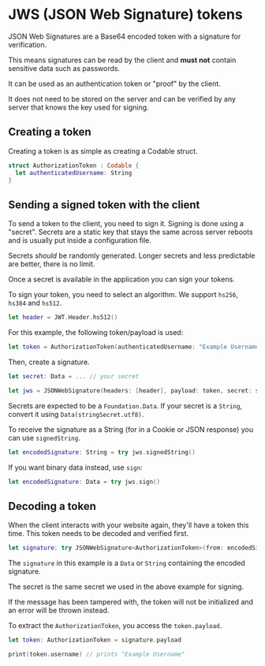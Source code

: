 # JWS (JSON Web Signature) tokens

JSON Web Signatures are a Base64 encoded token with a signature for verification.

This means signatures can be read by the client and **must not** contain sensitive data such as passwords.

It can be used as an authentication token or "proof" by the client.

It does not need to be stored on the server and can be verified by any server that knows the key used for signing.

## Creating a token

Creating a token is as simple as creating a Codable struct.

```swift
struct AuthorizationToken : Codable {
  let authenticatedUsername: String
}
```

## Sending a signed token with the client

To send a token to the client, you need to sign it. Signing is done using a "secret". Secrets are a static key that stays the same across server reboots and is usually put inside a configuration file.

Secrets _should_ be randomly generated. Longer secrets and less predictable are better, there is no limit.

Once a secret is available in the application you can sign your tokens.

To sign your token, you need to select an algorithm. We support `hs256`, `hs384` and `hs512`.

```swift
let header = JWT.Header.hs512()
```

For this example, the following token/payload is used:

```swift
let token = AuthorizationToken(authenticatedUsername: "Example Username")
```

Then, create a signature.

```swift
let secret: Data = ... // your secret

let jws = JSONWebSignature(headers: [header], payload: token, secret: secret)
```

Secrets are expected to be a `Foundation.Data`. If your secret is a `String`, convert it using `Data(stringSecret.utf8)`.

To receive the signature as a String (for in a Cookie or JSON response) you can use `signedString`.

```swift
let encodedSignature: String = try jws.signedString()
```

If you want binary data instead, use `sign`:

```swift
let encodedSignature: Data = try jws.sign()
```

## Decoding a token

When the client interacts with your website again, they'll have a token this time. This token needs to be decoded and verified first.

```swift
let signature: try JSONWebSignature<AuthorizationToken>(from: encodedSignature, verifyingWith: secret)
```

The `signature` in this example is a `Data` or `String` containing the encoded signature.

The secret is the same secret we used in the above example for signing.

If the message has been tampered with, the token will not be initialized and an error will be thrown instead.

To extract the `AuthorizationToken`, you access the `token.payload`.

```swift
let token: AuthorizationToken = signature.payload

print(token.username) // prints "Example Username"
```
